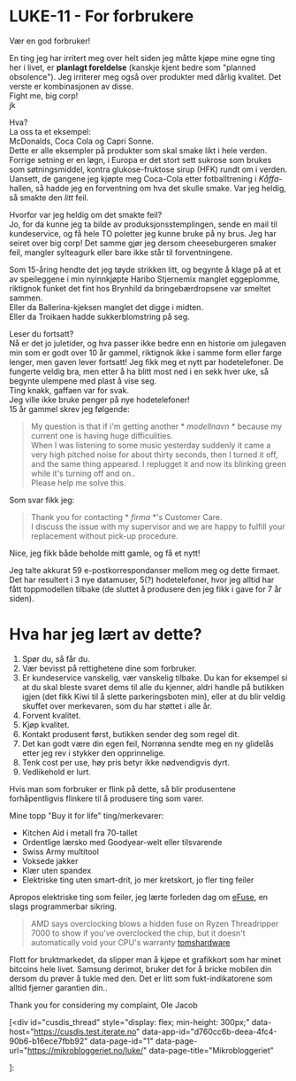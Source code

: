 # LUKE-11 - For forbrukere

Vær en god forbruker!

En ting jeg har irritert meg over helt siden jeg måtte kjøpe mine egne ting her i livet, er **planlagt foreldelse** (kanskje kjent bedre som "planned obsolence").
Jeg irriterer meg også over produkter med dårlig kvalitet. 
Det verste er kombinasjonen av disse.
<br>Fight me, big corp!
<br>jk

Hva?
<br>La oss ta et eksempel:
<br>McDonalds, Coca Cola og Capri Sonne.
<br>Dette er alle eksempler på produkter som skal smake likt i hele verden.
Forrige setning er en løgn, i Europa er det stort sett sukrose som brukes som søtningsmiddel, kontra glukose-fruktose sirup (HFK) rundt om i verden. 
Uansett, de gangene jeg kjøpte meg Coca-Cola etter fotballtrening i *Kåffa*-hallen, så hadde jeg en forventning om hva det skulle smake.  Var jeg heldig, så smakte den *litt* feil.

Hvorfor var jeg heldig om det smakte feil?
<br>Jo, for da kunne jeg ta bilde av produksjonsstemplingen, sende en mail til kundeservice, og få hele TO poletter jeg kunne bruke på ny brus. Jeg har seiret over big corp! Det samme gjør jeg dersom cheeseburgeren smaker feil, mangler sylteagurk eller bare ikke står til forventningene. 

Som 15-åring hendte det jeg tøyde strikken litt, og begynte å klage på at et av speileggene i min nyinnkjøpte Haribo Stjernemix manglet eggeplomme, riktignok funket det fint hos Brynhild da bringebærdropsene var smeltet sammen. 
<br>Eller da Ballerina-kjeksen manglet det digge i midten.
<br>Eller da Troikaen hadde sukkerblomstring på seg.

Leser du fortsatt?
<br>Nå er det jo juletider, og hva passer ikke bedre enn en historie om julegaven min som er godt over 10 år gammel, riktignok ikke i samme form eller farge lenger, men gaven lever fortsatt!  Jeg fikk meg et nytt par hodetelefoner. De fungerte veldig bra, men etter å ha blitt most ned i en sekk hver uke, så begynte ulempene med plast å vise seg.
<br>Ting knakk, gaffaen var for svak.
<br>Jeg ville ikke bruke penger på nye hodetelefoner!
<br>15 år gammel skrev jeg følgende:

> My question is that if i'm getting another * *modellnavn* * because my current one is having huge difficulities.  
When I was listening to some music yesterday suddenly it came a very high pitched noise for about thirty seconds, then I turned it off, and the same thing appeared. I replugget it and now its blinking green while it's turning off and on..  
Please help me solve this.

Som svar fikk jeg:

> Thank you for contacting * *firma* *'s Customer Care.  
  I discuss the issue with my supervisor and we are happy to fulfill your replacement without pick-up procedure.

Nice, jeg fikk både beholde mitt gamle, og få et nytt!

Jeg talte akkurat 59 e-postkorrespondanser mellom meg og dette firmaet. 
Det har resultert i 3 nye datamuser, 5(?) hodetelefoner, hvor jeg alltid har fått toppmodellen tilbake (de sluttet å produsere den jeg fikk i gave for 7 år siden).

# Hva har jeg lært av dette?
1. Spør du, så får du.
2. Vær bevisst på rettighetene dine som forbruker.
3. Er kundeservice vanskelig, vær vanskelig tilbake. Du kan for eksempel si at du skal bleste svaret dems til alle du kjenner, aldri handle på butikken igjen (det fikk Kiwi til å slette parkeringsboten min), eller at du blir veldig skuffet over merkevaren, som du har støttet i alle år.  
4. Forvent kvalitet.
5. Kjøp kvalitet.
6. Kontakt produsent først, butikken sender deg som regel dit.
7. Det kan godt være din egen feil, Norrønna sendte meg en ny glidelås etter jeg rev i stykker den opprinnelige. 
8. Tenk cost per use, høy pris betyr ikke nødvendigvis dyrt. 
9. Vedlikehold er lurt.

Hvis man som forbruker er flink på dette, så blir produsentene forhåpentligvis flinkere til å produsere ting som varer.

Mine topp "Buy it for life" ting/merkevarer:

 - Kitchen Aid i metall fra 70-tallet
 - Ordentlige lærsko med Goodyear-welt eller tilsvarende
 - Swiss Army multitool
 - Voksede jakker
 - Klær uten spandex
 - Elektriske ting uten smart-drit, jo mer kretskort, jo fler ting feiler

Apropos elektriske ting som feiler, jeg lærte forleden dag om [eFuse](https://en.wikipedia.org/wiki/EFuse), en slags programmerbar sikring.  

>  AMD says overclocking blows a hidden fuse on Ryzen Threadripper 7000 to show if you've overclocked the chip, but it doesn't automatically void your CPU's warranty
[tomshardware](https://www.tomshardware.com/news)

Flott for bruktmarkedet, da slipper man å kjøpe et grafikkort som har minet bitcoins hele livet. Samsung derimot, bruker det for å bricke mobilen din dersom du prøver å tukle med den. Det er litt som fukt-indikatorene som alltid fjerner garantien din.. 


Thank you for considering my complaint,
Ole Jacob

[<div id="cusdis_thread" style="display: flex; min-height: 300px;"
  data-host="https://cusdis.test.iterate.no"
  data-app-id="d760cc6b-deea-4fc4-90b6-b16ece7fbb92"
  data-page-id="1"
  data-page-url="https://mikrobloggeriet.no/luke/"
  data-page-title="Mikrobloggeriet"
></div>
<script async defer src="https://cusdis.test.iterate.no/js/cusdis.es.js"></script>]:
